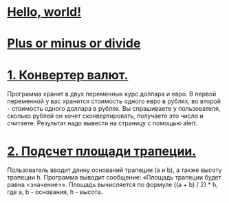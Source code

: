 # [Hello, world!](https://github.com/kornilovaap/JavaScript_GeekBrains.ru/blob/main/lesson_1/hello.html)

# [Plus or minus or divide](https://github.com/kornilovaap/JavaScript_GeekBrains.ru/blob/main/lesson_1/calculate.html)

# [1. Конвертер валют.](https://github.com/kornilovaap/JavaScript_GeekBrains.ru/blob/main/lesson_1/currency_converter.html)
Программа хранит в двух переменных курс доллара и евро. 
В первой переменной у вас хранится стоимость одного евро в рублях, во второй - стоимость одного доллара в рублях. 
Вы спрашиваете у пользователя, сколько рублей он хочет сконвертировать, получаете это число и считаете. 
Результат надо вывести на страницу с помощью alert.

# [2. Подсчет площади трапеции.](https://github.com/kornilovaap/JavaScript_GeekBrains.ru/blob/main/lesson_1/trapezoid.html)
Пользователь вводит длину оснований трапеции (a и b), а также высоту трапеции h. 
Программа выводит сообщение: «Площадь трапеции будет равна <значение>». 
Площадь вычисляется по формуле ((a + b) / 2) * h, где a, b - основания, h - высота.
 
